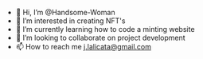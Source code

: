 - 👋 Hi, I’m @Handsome-Woman
- 👀 I’m interested in creating NFT's
- 🌱 I’m currently learning how to code a minting website
- 💞️ I’m looking to collaborate on project development
- 📫 How to reach me j.lalicata@gmail.com

<!---
Handsome-Woman/Handsome-Woman is a ✨ special ✨ repository because its `README.md` (this file) appears on your GitHub profile.
You can click the Preview link to take a look at your changes.
--->
